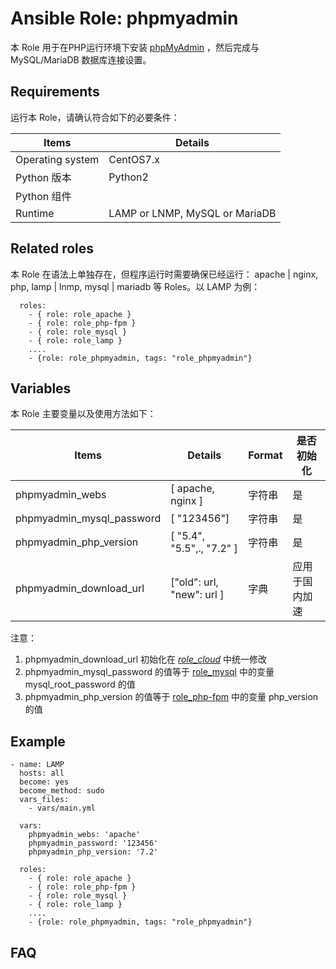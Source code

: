 Ansible Role: phpmyadmin
=========

本 Role 用于在PHP运行环境下安装 [phpMyAdmin](https://www.phpmyadmin.net/) ，然后完成与 MySQL/MariaDB 数据库连接设置。

## Requirements

运行本 Role，请确认符合如下的必要条件：

| **Items**      | **Details** |
| ------------------| ------------------|
| Operating system | CentOS7.x |
| Python 版本 | Python2  |
| Python 组件 |    |
| Runtime |  LAMP or LNMP, MySQL or MariaDB |


## Related roles

本 Role 在语法上单独存在，但程序运行时需要确保已经运行： apache | nginx, php, lamp | lnmp, mysql | mariadb 等 Roles。以 LAMP 为例：

```
  roles:
    - { role: role_apache } 
    - { role: role_php-fpm } 
    - { role: role_mysql }
    - { role: role_lamp } 
    ....
    - {role: role_phpmyadmin, tags: "role_phpmyadmin"}
```


## Variables

本 Role 主要变量以及使用方法如下：

| **Items**      | **Details** | **Format**  | **是否初始化** |
| ------------------| ------------------|-----|-----|
| phpmyadmin_webs | [ apache, nginx ] | 字符串 |是|
| phpmyadmin_mysql_password | [ "123456"] | 字符串 |是|
| phpmyadmin_php_version | [ "5.4", "5.5",., "7.2" ] | 字符串 |是|
| phpmyadmin_download_url | ["old": url,  "new": url ]   | 字典 |应用于国内加速|

注意：
1. phpmyadmin_download_url 初始化在 *[role_cloud](https://github.com/websoft9dev/role_cloud/blob/master/vars/cloud_download_url.yml)* 中统一修改
2. phpmyadmin_mysql_password 的值等于 [role_mysql](https://github.com/websoft9dev/role_mysql) 中的变量 mysql_root_password 的值
3. phpmyadmin_php_version 的值等于 [role_php-fpm](https://github.com/websoft9dev/role_php-fpm) 中的变量 php_version 的值



## Example

```
- name: LAMP
  hosts: all
  become: yes
  become_method: sudo 
  vars_files:
    - vars/main.yml 
  
  vars:
    phpmyadmin_webs: 'apache'
    phpmyadmin_password: '123456'
    phpmyadmin_php_version: '7.2'

  roles:
    - { role: role_apache } 
    - { role: role_php-fpm } 
    - { role: role_mysql }
    - { role: role_lamp } 
    ....
    - {role: role_phpmyadmin, tags: "role_phpmyadmin"}
```

## FAQ